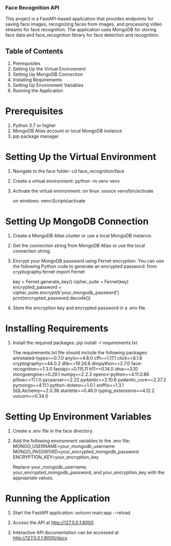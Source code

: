 ### Face Recognition API
This project is a FastAPI-based application that provides endpoints for saving face images, recognizing faces from images, and processing video streams for face recognition. The application uses MongoDB for storing face data and face_recognition library for face detection and recognition.

## Table of Contents
1. Prerequisites
2. Setting Up the Virtual Environment
3. Setting Up MongoDB Connection
4. Installing Requirements
5. Setting Up Environment Variables
6. Running the Application

# Prerequisites
1. Python 3.7 or higher
2. MongoDB Atlas account or local MongoDB instance
3. pip package manager

# Setting Up the Virtual Environment
1. Navigate to the face folder:
  cd face_recognition/face

2. Create a virtual environment:
  python -m venv venv

3. Activate the virtual environment:
   on linux:
   source venv/bin/activate

   on windows:
   venv\Scripts\activate

# Setting Up MongoDB Connection
1. Create a MongoDB Atlas cluster or use a local MongoDB instance.

2. Get the connection string from MongoDB Atlas or use the local connection string.

3. Encrypt your MongoDB password using Fernet encryption. You can use the following Python code to generate an encrypted password:
   from cryptography.fernet import Fernet

   key = Fernet.generate_key()
   cipher_suite = Fernet(key)
   encrypted_password = cipher_suite.encrypt(b'your_mongodb_password')
   print(encrypted_password.decode())

4. Store the encryption key and encrypted password in a .env file.

# Installing Requirements
1. Install the required packages:
   pip install -r requirements.txt

   The requirements.txt file should include the following packages:
    annotated-types==0.7.0
    anyio==4.8.0
    cffi==1.17.1
    click==8.1.8
    cryptography==44.0.2
    dlib==19.24.6
    dnspython==2.7.0
    face-recognition==1.3.0
    fastapi==0.115.11
    h11==0.14.0
    idna==3.10
    mongoengine==0.29.1
    numpy==2.2.3
    opencv-python==4.11.0.86
    pillow==11.1.0
    pycparser==2.22
    pydantic==2.10.6
    pydantic_core==2.27.2
    pymongo==4.11.1
    python-dotenv==1.0.1
    sniffio==1.3.1
    SQLAlchemy==2.0.38
    starlette==0.46.0
    typing_extensions==4.12.2
    uvicorn==0.34.0

# Setting Up Environment Variables
1. Create a .env file in the face directory.

2. Add the following environment variables to the .env file:
   MONGO_USERNAME=your_mongodb_username
   MONGO_PASSWORD=your_encrypted_mongodb_password
   ENCRYPTION_KEY=your_encryption_key

   Replace your_mongodb_username, your_encrypted_mongodb_password, and your_encryption_key with the appropriate values.

# Running the Application
1. Start the FastAPI application:
   uvicorn main:app --reload

2. Access the API at http://127.0.0.1:8000

3. Interactive API documentation can be accessed at http://127.0.0.1:8000/docs